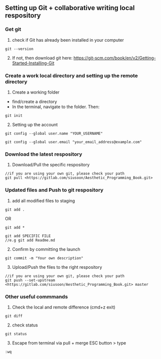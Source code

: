 ## Setting up Git + collaborative writing local respository
### Get git
1. check if Git has already been installed in your computer
```
git --version
```

2. If not, then download git here: <https://git-scm.com/book/en/v2/Getting-Started-Installing-Git>

### Create a work local directory and setting up the remote directory
1. Create a working folder
- find/create a directory
- In the terminal, navigate to the folder. Then:
```
git init
```
2. Setting up the account
```
git config --global user.name "YOUR_USERNAME"
```
```
git config --global user.email "your_email_address@example.com"
```

### Download the latest respository
1. Download/Pull the specific respository  
```
//if you are using your own git, please check your path
git pull <https://gitlab.com/siusoon/Aesthetic_Programming_Book.git>
```

### Updated files and Push to git respository
1. add all modified files to staging
```
git add .
```
OR
```
git add *
```

```
git add SPECIFIC FILE
//e.g git add Readme.md
```
2. Confirm by committing the launch
```
git commit -m "Your own description"
```
3. Upload/Push the files to the right respository 
```
//if you are using your own git, please check your path
git push --set-upstream <https://gitlab.com/siusoon/Aesthetic_Programming_Book.git> master
```

### Other useful commmands
1. Check the local and remote difference (cmd+z exit)
```
git diff
```
2. check status
```
git status
```
3. Escape from terminal via pull + merge
ESC button > type 
```
:wq
```


